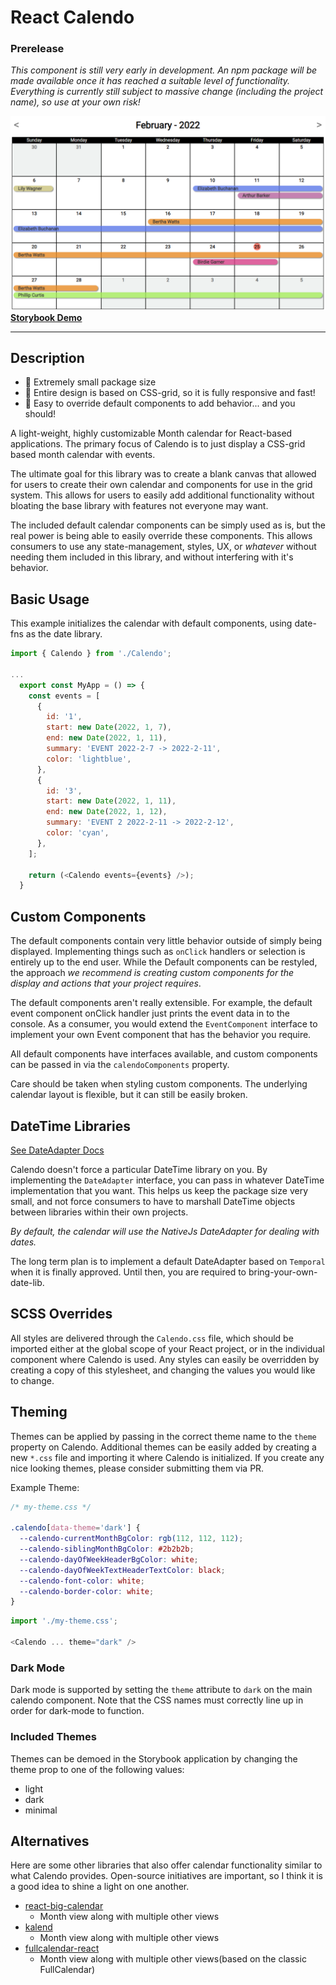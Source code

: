 # React Calendo

### Prerelease

_This component is still very early in development. An npm package will be made available once it has reached a suitable level of functionality. Everything is currently still subject to massive change (including the project name), so use at your own risk!_

![Large Calendar Preview](/assets/large_preview.png)
[**Storybook Demo**](https://bruceharrison1984.github.io/Calendo)

---

## Description

- 🤏 Extremely small package size
- 📱 Entire design is based on CSS-grid, so it is fully responsive and fast!
- 🔩 Easy to override default components to add behavior... and you should!

A light-weight, highly customizable Month calendar for React-based applications. The primary focus of Calendo is to just display a CSS-grid based month calendar with events.

The ultimate goal for this library was to create a blank canvas that allowed for users to create their own calendar and components for use in the grid system. This allows for users to easily add additional functionality without bloating the base library with features not everyone may want.

The included default calendar components can be simply used as is, but the real power is being able to easily override these components. This allows consumers to use any state-management, styles, UX, or _whatever_ without needing them included in this library, and without interfering with it's behavior.

## Basic Usage

This example initializes the calendar with default components, using date-fns as the date library.

```js
import { Calendo } from './Calendo';

...
  export const MyApp = () => {
    const events = [
      {
        id: '1',
        start: new Date(2022, 1, 7),
        end: new Date(2022, 1, 11),
        summary: 'EVENT 2022-2-7 -> 2022-2-11',
        color: 'lightblue',
      },
      {
        id: '3',
        start: new Date(2022, 1, 11),
        end: new Date(2022, 1, 12),
        summary: 'EVENT 2 2022-2-11 -> 2022-2-12',
        color: 'cyan',
      },
    ];

    return (<Calendo events={events} />);
  }
```

## Custom Components

The default components contain very little behavior outside of simply being displayed. Implementing things such as `onClick` handlers or selection is entirely up to the end user. While the Default components can be restyled, the approach _we recommend is creating custom components for the display and actions that your project requires_.

The default components aren't really extensible. For example, the default event component onClick handler just prints the event data in to the console. As a consumer, you would extend the `EventComponent` interface to implement your own Event component that has the behavior you require.

All default components have interfaces available, and custom components can be passed in via the `calendoComponents` property.

Care should be taken when styling custom components. The underlying calendar layout is flexible, but it can still be easily broken.

## DateTime Libraries

[See DateAdapter Docs](src/dateAdapters/readme.md)

Calendo doesn't force a particular DateTime library on you. By implementing the `DateAdapter` interface, you can pass in whatever DateTime implementation that you want. This helps us keep the package size very small, and not force consumers to have to marshall DateTime objects between libraries within their own projects.

_By default, the calendar will use the NativeJs DateAdapter for dealing with dates._

The long term plan is to implement a default DateAdapter based on `Temporal` when it is finally approved. Until then, you are required to bring-your-own-date-lib.

## SCSS Overrides

All styles are delivered through the `Calendo.css` file, which should be imported either at the global scope of your React project, or in the individual component where Calendo is used. Any styles can easily be overridden by creating a copy of this stylesheet, and changing the values you would like to change.

## Theming

Themes can be applied by passing in the correct theme name to the `theme` property on Calendo. Additional themes can be easily added by creating a new `*.css` file and importing it where Calendo is initialized. If you create any nice looking themes, please consider submitting them via PR.

Example Theme:

```css
/* my-theme.css */

.calendo[data-theme='dark'] {
  --calendo-currentMonthBgColor: rgb(112, 112, 112);
  --calendo-siblingMonthBgColor: #2b2b2b;
  --calendo-dayOfWeekHeaderBgColor: white;
  --calendo-dayOfWeekTextHeaderTextColor: black;
  --calendo-font-color: white;
  --calendo-border-color: white;
}
```

```js
import './my-theme.css';

<Calendo ... theme="dark" />
```

### Dark Mode

Dark mode is supported by setting the `theme` attribute to `dark` on the main calendo component. Note that the CSS names must correctly line up in order for dark-mode to function.

### Included Themes

Themes can be demoed in the Storybook application by changing the theme prop to one of the following values:

- light
- dark
- minimal

## Alternatives

Here are some other libraries that also offer calendar functionality similar to what Calendo provides. Open-source initiatives are important, so I think it is a good idea to shine a light on one another.

- [react-big-calendar](https://github.com/jquense/react-big-calendar)
  - Month view along with multiple other views
- [kalend](https://github.com/nibdo/kalend)
  - Month view along with multiple other views
- [fullcalendar-react](https://github.com/fullcalendar/fullcalendar-react)
  - Month view along with multiple other views(based on the classic FullCalendar)
